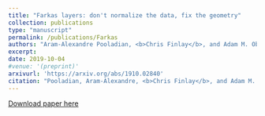 ```yaml
---
title: "Farkas layers: don't normalize the data, fix the geometry"
collection: publications
type: "manuscript"
permalink: /publications/Farkas
authors: "Aram-Alexandre Pooladian, <b>Chris Finlay</b>, and Adam M. Oberman"
excerpt: 
date: 2019-10-04
#venue: '(preprint)'
arxivurl: 'https://arxiv.org/abs/1910.02840'
citation: "Pooladian, Aram-Alexandre, <b>Chris Finlay</b>, and Adam M. Oberman. &quot;Farkas layers: don't normalize the data, fix the geometry.&quot; <i>arXiv preprint arXiv:1910.02840</i> (2019)."
---
```


[Download paper here]({{site.url}}/files/publications/Farkas.pdf)
